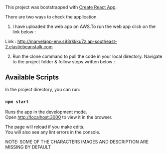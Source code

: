 This project was bootstrapped with [Create React App](https://github.com/facebook/create-react-app).

There are two ways to check the application.

1) I have uploaded the web app on AWS.To run the web app click on the link below :

 Link : http://marvelapp-env.s93rkkku7z.ap-southeast-2.elasticbeanstalk.com

2) Run the clone command to pull the code in your local directory. Navigate to the project folder & follow steps written below :  

## Available Scripts

In the project directory, you can run:

### `npm start`

Runs the app in the development mode.<br>
Open [http://localhost:3000](http://localhost:3000) to view it in the browser.

The page will reload if you make edits.<br>
You will also see any lint errors in the console.

NOTE: SOME OF THE CHARACTERS IMAGES AND DESCRIPTION ARE MISSING BY DEFAULT
